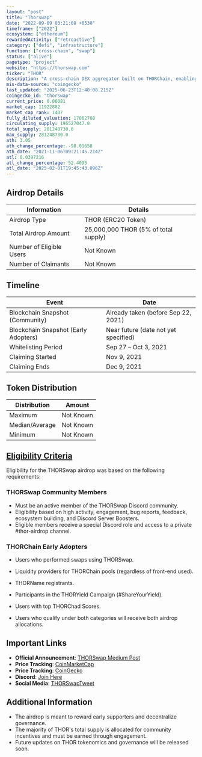 ```yaml
---
layout: "post"
title: "Thorswap"
date: "2022-09-09 03:21:08 +0530"
timeframe: ["2022"]
ecosystem: ["ethereum"]
rewardedActivity: ["retroactive"]
category: ["defi", "infrastructure"]
function: ["cross-chain", "swap"]
status: ["alive"]
pagetype: "project"
website: "https://thorswap.com"
ticker: "THOR"
description: "A cross-chain DEX aggregator built on THORChain, enabling seamless and decentralized trading across multiple blockchain networks."
mis-data-source: "coingecko"
last_updated: "2025-06-23T12:40:08.215Z"
coingecko_id: "thorswap"
current_price: 0.06081
market_cap: 11922882
market_cap_rank: 1407
fully_diluted_valuation: 17062768
circulating_supply: 196527047.0
total_supply: 281248730.0
max_supply: 281248730.0
ath: 3.05
ath_change_percentage: -98.01658
ath_date: "2021-11-06T09:21:45.214Z"
atl: 0.0397216
atl_change_percentage: 52.4095
atl_date: "2025-02-01T19:45:43.096Z"
---
```


## Airdrop Details

| Information              | Details                              |
| ------------------------ | ------------------------------------ |
| Airdrop Type             | THOR (ERC20 Token)                   |
| Total Airdrop Amount     | 25,000,000 THOR (5% of total supply) |
| Number of Eligible Users | Not Known                            |
| Number of Claimants      | Not Known                            |

## Timeline

| Event                                | Date                                 |
| ------------------------------------ | ------------------------------------ |
| Blockchain Snapshot (Community)      | Already taken (before Sep 22, 2021)  |
| Blockchain Snapshot (Early Adopters) | Near future (date not yet specified) |
| Whitelisting Period                  | Sep 27 – Oct 3, 2021                 |
| Claiming Started                     | Nov 9, 2021                          |
| Claiming Ends                        | Dec 9, 2021                          |

## Token Distribution

| Distribution   | Amount    |
| -------------- | --------- |
| Maximum        | Not Known |
| Median/Average | Not Known |
| Minimum        | Not Known |

## [Eligibility Criteria](https://thorswap.medium.com/thor-airdrop-announcement-e4bbd0c3f758)

Eligibility for the THORSwap airdrop was based on the following requirements:

### THORSwap Community Members
- Must be an active member of the THORSwap Discord community.
- Eligibility based on high activity, engagement, bug reports, feedback, ecosystem building, and Discord Server Boosters.
- Eligible members receive a special Discord role and access to a private #thor-airdrop channel.

### THORChain Early Adopters
- Users who performed swaps using THORSwap.
- Liquidity providers for THORChain pools (regardless of front-end used).
- THORName registrants.
- Participants in the THORYield Campaign (#ShareYourYield).
- Users with top THORChad Scores.

- Users who qualify under both categories will receive both airdrop allocations.

## Important Links

- **Official Announcement**: [THORSwap Medium Post](https://thorswap.medium.com/thor-airdrop-announcement-e4bbd0c3f758)
- **Price Tracking**: [CoinMarketCap](https://coinmarketcap.com/currencies/thor/)
- **Price Tracking**: [CoinGecko](https://www.coingecko.com/en/coins/thor)
- **Discord**: [Join Here](https://discord.gg/thorswap)
- **Social Media**: [THORSwapTweet](https://x.com/THORSwap/status/1412823922488360961)

## Additional Information

- The airdrop is meant to reward early supporters and decentralize governance.
- The majority of THOR's total supply is allocated for community incentives and must be earned through engagement.
- Future updates on THOR tokenomics and governance will be released soon.